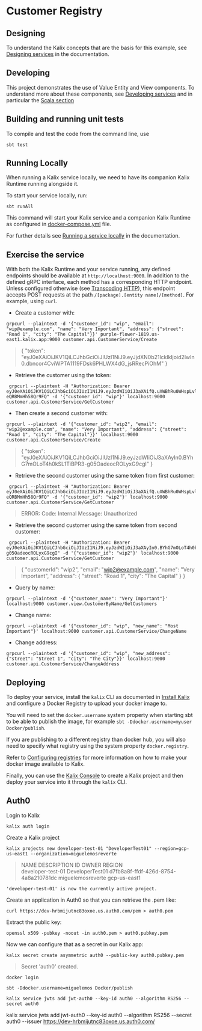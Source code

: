 # Customer Registry

## Designing

To understand the Kalix concepts that are the basis for this example, see [Designing services](https://docs.kalix.io/developing/development-process-proto.html) in the documentation.

## Developing

This project demonstrates the use of Value Entity and View components.
To understand more about these components, see [Developing services](https://docs.kalix.io/services/)
and in particular the [Scala section](https://docs.kalix.io/java/)

## Building and running unit tests

To compile and test the code from the command line, use

```shell
sbt test
```

## Running Locally

When running a Kalix service locally, we need to have its companion Kalix Runtime running alongside it.

To start your service locally, run:

```shell
sbt runAll
```

This command will start your Kalix service and a companion Kalix Runtime as configured in [docker-compose.yml](./docker-compose.yml) file.

For further details see [Running a service locally](https://docs.kalix.io/developing/running-service-locally.html) in the documentation.

## Exercise the service

With both the Kalix Runtime and your service running, any defined endpoints should be available at `http://localhost:9000`. In addition to the defined gRPC interface, each method has a corresponding HTTP endpoint. Unless configured otherwise (see [Transcoding HTTP](https://docs.kalix.io/java-protobuf/writing-grpc-descriptors-protobuf.html#_transcoding_http)), this endpoint accepts POST requests at the path `/[package].[entity name]/[method]`. For example, using `curl`.

* Create a customer with:

```shell
grpcurl --plaintext -d '{"customer_id": "wip", "email": "wip@example.com", "name": "Very Important", "address": {"street": "Road 1", "city": "The Capital"}}' purple-flower-1819.us-east1.kalix.app:9000 customer.api.CustomerService/Create
```
> {
"token": "eyJ0eXAiOiJKV1QiLCJhbGciOiJIUzI1NiJ9.eyJjdXN0b21lcklkIjoid2lwIn0.dbncor4CviWPTA1119FDsk6PHLWX4dG_jsRRecPiOhM"
}

* Retrieve the customer using the token:

```shell
 grpcurl --plaintext -H "Authorization: Bearer eyJ0eXAiOiJKV1QiLCJhbGciOiJIUzI1NiJ9.eyJzdWIiOiJ3aXAifQ.uXWBhRu0WHspLvlpn75hniQzXnX-eQRBMmHh58Qr9FQ" -d '{"customer_id": "wip"}' localhost:9000 customer.api.CustomerService/GetCustomer
```

* Then create a second customer with:

```shell
grpcurl --plaintext -d '{"customer_id": "wip2", "email": "wip2@example.com", "name": "Very Important", "address": {"street": "Road 1", "city": "The Capital"}}' localhost:9000 customer.api.CustomerService/Create  
```
> {
"token": "eyJ0eXAiOiJKV1QiLCJhbGciOiJIUzI1NiJ9.eyJzdWIiOiJ3aXAyIn0.BYhG7mOLoT4h0kSL1TiBPR3-g05OadeocROLyxG9cgI"
}

* Retrieve the second customer using the same token from first customer:

```shell
 grpcurl --plaintext -H "Authorization: Bearer eyJ0eXAiOiJKV1QiLCJhbGciOiJIUzI1NiJ9.eyJzdWIiOiJ3aXAifQ.uXWBhRu0WHspLvlpn75hniQzXnX-eQRBMmHh58Qr9FQ" -d '{"customer_id": "wip2"}' localhost:9000 customer.api.CustomerService/GetCustomer
```
> ERROR:
    Code: Internal
    Message: Unauthorized

* Retrieve the second customer using the same token from second customer:
```shell
 grpcurl --plaintext -H "Authorization: Bearer eyJ0eXAiOiJKV1QiLCJhbGciOiJIUzI1NiJ9.eyJzdWIiOiJ3aXAyIn0.BYhG7mOLoT4h0kSL1TiBPR3-g05OadeocROLyxG9cgI" -d '{"customer_id": "wip2"}' localhost:9000 customer.api.CustomerService/GetCustomer
```
> {
"customerId": "wip2",
"email": "wip2@example.com",
"name": "Very Important",
"address": {
"street": "Road 1",
"city": "The Capital"
}
}


* Query by name:

```shell
grpcurl --plaintext -d '{"customer_name": "Very Important"}' localhost:9000 customer.view.CustomerByName/GetCustomers
```

* Change name:

```shell
grpcurl --plaintext -d '{"customer_id": "wip", "new_name": "Most Important"}' localhost:9000 customer.api.CustomerService/ChangeName
```

* Change address:

```shell
grpcurl --plaintext -d '{"customer_id": "wip", "new_address": {"street": "Street 1", "city": "The City"}}' localhost:9000 customer.api.CustomerService/ChangeAddress
```

## Deploying

To deploy your service, install the `kalix` CLI as documented in
[Install Kalix](https://docs.kalix.io/kalix/install-kalix.html)
and configure a Docker Registry to upload your docker image to.

You will need to set the `docker.username` system property when starting sbt to be able to publish the image, for example `sbt -Ddocker.username=myuser Docker/publish`.

If you are publishing to a different registry than docker hub, you will also need to specify what registry using the system property `docker.registry`.

Refer to
[Configuring registries](https://docs.kalix.io/projects/container-registries.html)
for more information on how to make your docker image available to Kalix.

Finally, you can use the [Kalix Console](https://console.kalix.io)
to create a Kalix project and then deploy your service into it
through the `kalix` CLI. 

## Auth0

Login to Kalix
```shell
kalix auth login
```
Create a Kalix project
```shell
kalix projects new developer-test-01 "DeveloperTest01" --region=gcp-us-east1 --organization=miguelemosreverte
```
>   NAME                DESCRIPTION       ID                                     OWNER               REGION            
    developer-test-01   DeveloperTest01   d7fb8a8f-ffdf-426d-8754-4a8a210781dc   miguelemosreverte   gcp-us-east1

    'developer-test-01' is now the currently active project.

Create an application in Auth0 so that you can retrieve the .pem like:

```shell
curl https://dev-hrbmijutnc83oxoe.us.auth0.com/pem > auth0.pem
```

Extract the public key:

```shell
openssl x509 -pubkey -noout -in auth0.pem > auth0.pubkey.pem
```

Now we can configure that as a secret in our Kalix app:

```shell
kalix secret create asymmetric auth0 --public-key auth0.pubkey.pem
```
> Secret 'auth0' created.

```shell
docker login
```

```shell
sbt -Ddocker.username=miguelemos Docker/publish
```

```shell
kalix service jwts add jwt-auth0 --key-id auth0 --algorithm RS256 --secret auth0 
```

kalix service jwts add jwt-auth0 --key-id auth0 --algorithm RS256 --secret auth0 --issuer https://dev-hrbmijutnc83oxoe.us.auth0.com/
